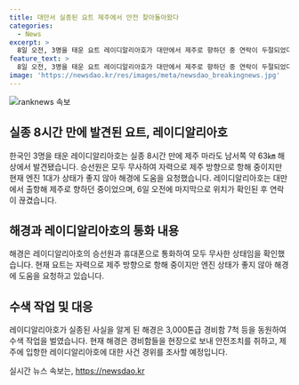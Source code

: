 ```yaml
---
title: 대만서 실종된 요트 제주에서 안전 찾아돌아왔다
categories:
  - News
excerpt: >
  8일 오전, 3명을 태운 요트 레이디알리아호가 대만에서 제주로 향하던 중 연락이 두절되었다가 8시간 만에 해경과의 통화를 통해 안전한 상태로 확인됐다. 현재 자력으로 제주 방향으로 항해 중이지만 엔진 상태가 좋지 않아 해경의 도움을 요청 중이다. 요트는 3일 대만 출항 후 6일 제주 남서쪽 해상에서 연락이 끊겼고, 7일에는 실종 신고를 받아 해경이 수색작업을 벌였다. 해경은 사건 경위 등을 조사할 예정이다. (150자)
feature_text: >
  8일 오전, 3명을 태운 요트 레이디알리아호가 대만에서 제주로 향하던 중 연락이 두절되었다가 8시간 만에 해경과의 통화를 통해 안전한 상태로 확인됐다. 현재 자력으로 제주 방향으로 항해 중이지만 엔진 상태가 좋지 않아 해경의 도움을 요청 중이다. 요트는 3일 대만 출항 후 6일 제주 남서쪽 해상에서 연락이 끊겼고, 7일에는 실종 신고를 받아 해경이 수색작업을 벌였다. 해경은 사건 경위 등을 조사할 예정이다. (150자)
image: 'https://newsdao.kr/res/images/meta/newsdao_breakingnews.jpg'
---
```


<p><img src="https://newsdao.kr/res/images/meta/newsdao_breakingnews.jpg" alt="ranknews 속보" /></p>

<h2 data-ke-size="size26">실종 8시간 만에 발견된 요트, 레이디알리아호</h2>

<p data-ke-size="size16">한국인 3명을 태운 레이디알리아호는 실종 8시간 만에 제주 마라도 남서쪽 약 63㎞ 해상에서 발견됐습니다. 승선원은 모두 무사하여 자력으로 제주 방향으로 항해 중이지만 현재 엔진 1대가 상태가 좋지 않아 해경에 도움을 요청했습니다. 레이디알리아호는 대만에서 출항해 제주로 향하던 중이었으며, 6일 오전에 마지막으로 위치가 확인된 후 연락이 끊겼습니다.</p>

<h2 data-ke-size="size26">해경과 레이디알리아호의 통화 내용</h2>

<p data-ke-size="size16">해경은 레이디알리아호의 승선원과 휴대폰으로 통화하여 모두 무사한 상태임을 확인했습니다. 현재 요트는 자력으로 제주 방향으로 항해 중이지만 엔진 상태가 좋지 않아 해경에 도움을 요청하고 있습니다.</p>

<h2 data-ke-size="size26">수색 작업 및 대응</h2>

<p data-ke-size="size16">레이디알리아호가 실종된 사실을 알게 된 해경은 3,000톤급 경비함 7척 등을 동원하여 수색 작업을 벌였습니다. 현재 해경은 경비함들을 현장으로 보내 안전조치를 취하고, 제주에 입항한 레이디알리아호에 대한 사건 경위를 조사할 예정입니다.</p>
실시간 뉴스 속보는, <a href="https://newsdao.kr" rel="dofollow">https://newsdao.kr</a>


